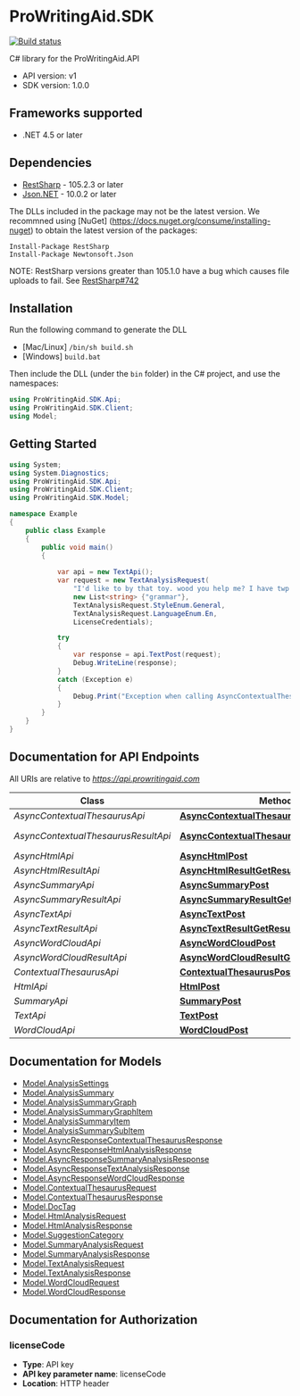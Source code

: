 # ProWritingAid.SDK

[![Build status](https://ci.appveyor.com/api/projects/status/uw618e4sbv978jwg?svg=true)](https://ci.appveyor.com/project/prowriting/prowritingaid-csharp)

C# library for the ProWritingAid.API

- API version: v1
- SDK version: 1.0.0

## Frameworks supported
- .NET 4.5 or later

## Dependencies
- [RestSharp](https://www.nuget.org/packages/RestSharp) - 105.2.3 or later
- [Json.NET](https://www.nuget.org/packages/Newtonsoft.Json/) - 10.0.2 or later

The DLLs included in the package may not be the latest version. We recommned using [NuGet] (https://docs.nuget.org/consume/installing-nuget) to obtain the latest version of the packages:
```
Install-Package RestSharp
Install-Package Newtonsoft.Json
```

NOTE: RestSharp versions greater than 105.1.0 have a bug which causes file uploads to fail. See [RestSharp#742](https://github.com/restsharp/RestSharp/issues/742)

## Installation
Run the following command to generate the DLL
- [Mac/Linux] `/bin/sh build.sh`
- [Windows] `build.bat`

Then include the DLL (under the `bin` folder) in the C# project, and use the namespaces:
```csharp
using ProWritingAid.SDK.Api;
using ProWritingAid.SDK.Client;
using Model;
```

## Getting Started

```csharp
using System;
using System.Diagnostics;
using ProWritingAid.SDK.Api;
using ProWritingAid.SDK.Client;
using ProWritingAid.SDK.Model;

namespace Example
{
    public class Example
    {
        public void main()
        {
            
            var api = new TextApi();
            var request = new TextAnalysisRequest(
                "I'd like to by that toy. wood you help me? I have twp more brothers.",
                new List<string> {"grammar"},
                TextAnalysisRequest.StyleEnum.General,
                TextAnalysisRequest.LanguageEnum.En,
                LicenseCredentials); 

            try
            {
                var response = api.TextPost(request);
                Debug.WriteLine(response);
            }
            catch (Exception e)
            {
                Debug.Print("Exception when calling AsyncContextualThesaurusApi.AsyncContextualThesaurusPost: " + e.Message );
            }
        }
    }
}
```

<a name="documentation-for-api-endpoints"></a>
## Documentation for API Endpoints

All URIs are relative to *https://api.prowritingaid.com*

Class | Method | HTTP request | Description
------------ | ------------- | ------------- | -------------
*AsyncContextualThesaurusApi* | [**AsyncContextualThesaurusPost**](docs/AsyncContextualThesaurusApi.md#asynccontextualthesauruspost) | **POST** /api/async/contextualthesaurus | 
*AsyncContextualThesaurusResultApi* | [**AsyncContextualThesaurusResultGetResult**](docs/AsyncContextualThesaurusResultApi.md#asynccontextualthesaurusresultgetresult) | **GET** /api/async/result/contextualthesaurus/{taskId} | 
*AsyncHtmlApi* | [**AsyncHtmlPost**](docs/AsyncHtmlApi.md#asynchtmlpost) | **POST** /api/async/html | 
*AsyncHtmlResultApi* | [**AsyncHtmlResultGetResult**](docs/AsyncHtmlResultApi.md#asynchtmlresultgetresult) | **GET** /api/async/result/html/{taskId} | 
*AsyncSummaryApi* | [**AsyncSummaryPost**](docs/AsyncSummaryApi.md#asyncsummarypost) | **POST** /api/async/summary | 
*AsyncSummaryResultApi* | [**AsyncSummaryResultGetResult**](docs/AsyncSummaryResultApi.md#asyncsummaryresultgetresult) | **GET** /api/async/result/summary/{taskId} | 
*AsyncTextApi* | [**AsyncTextPost**](docs/AsyncTextApi.md#asynctextpost) | **POST** /api/async/text | 
*AsyncTextResultApi* | [**AsyncTextResultGetResult**](docs/AsyncTextResultApi.md#asynctextresultgetresult) | **GET** /api/async/result/text/{taskId} | 
*AsyncWordCloudApi* | [**AsyncWordCloudPost**](docs/AsyncWordCloudApi.md#asyncwordcloudpost) | **POST** /api/async/wordcloud | 
*AsyncWordCloudResultApi* | [**AsyncWordCloudResultGetResult**](docs/AsyncWordCloudResultApi.md#asyncwordcloudresultgetresult) | **GET** /api/async/result/wordcloud/{taskId} | 
*ContextualThesaurusApi* | [**ContextualThesaurusPost**](docs/ContextualThesaurusApi.md#contextualthesauruspost) | **POST** /api/contextualthesaurus | 
*HtmlApi* | [**HtmlPost**](docs/HtmlApi.md#htmlpost) | **POST** /api/html | 
*SummaryApi* | [**SummaryPost**](docs/SummaryApi.md#summarypost) | **POST** /api/summary | 
*TextApi* | [**TextPost**](docs/TextApi.md#textpost) | **POST** /api/text | 
*WordCloudApi* | [**WordCloudPost**](docs/WordCloudApi.md#wordcloudpost) | **POST** /api/wordcloud | 


<a name="documentation-for-models"></a>
## Documentation for Models

 - [Model.AnalysisSettings](docs/AnalysisSettings.md)
 - [Model.AnalysisSummary](docs/AnalysisSummary.md)
 - [Model.AnalysisSummaryGraph](docs/AnalysisSummaryGraph.md)
 - [Model.AnalysisSummaryGraphItem](docs/AnalysisSummaryGraphItem.md)
 - [Model.AnalysisSummaryItem](docs/AnalysisSummaryItem.md)
 - [Model.AnalysisSummarySubItem](docs/AnalysisSummarySubItem.md)
 - [Model.AsyncResponseContextualThesaurusResponse](docs/AsyncResponseContextualThesaurusResponse.md)
 - [Model.AsyncResponseHtmlAnalysisResponse](docs/AsyncResponseHtmlAnalysisResponse.md)
 - [Model.AsyncResponseSummaryAnalysisResponse](docs/AsyncResponseSummaryAnalysisResponse.md)
 - [Model.AsyncResponseTextAnalysisResponse](docs/AsyncResponseTextAnalysisResponse.md)
 - [Model.AsyncResponseWordCloudResponse](docs/AsyncResponseWordCloudResponse.md)
 - [Model.ContextualThesaurusRequest](docs/ContextualThesaurusRequest.md)
 - [Model.ContextualThesaurusResponse](docs/ContextualThesaurusResponse.md)
 - [Model.DocTag](docs/DocTag.md)
 - [Model.HtmlAnalysisRequest](docs/HtmlAnalysisRequest.md)
 - [Model.HtmlAnalysisResponse](docs/HtmlAnalysisResponse.md)
 - [Model.SuggestionCategory](docs/SuggestionCategory.md)
 - [Model.SummaryAnalysisRequest](docs/SummaryAnalysisRequest.md)
 - [Model.SummaryAnalysisResponse](docs/SummaryAnalysisResponse.md)
 - [Model.TextAnalysisRequest](docs/TextAnalysisRequest.md)
 - [Model.TextAnalysisResponse](docs/TextAnalysisResponse.md)
 - [Model.WordCloudRequest](docs/WordCloudRequest.md)
 - [Model.WordCloudResponse](docs/WordCloudResponse.md)


## Documentation for Authorization

### licenseCode

- **Type**: API key
- **API key parameter name**: licenseCode
- **Location**: HTTP header

